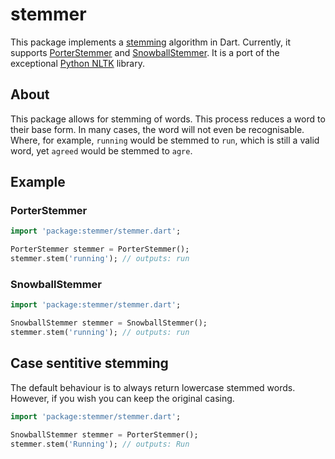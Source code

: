 # stemmer

This package implements a [stemming](https://en.wikipedia.org/wiki/Stemming) algorithm in Dart.
Currently, it supports [PorterStemmer](https://tartarus.org/martin/PorterStemmer/) and
[SnowballStemmer](https://snowballstem.org/). It is a port of the exceptional
[Python NLTK](https://github.com/nltk/nltk) library.

## About

This package allows for stemming of words. This process reduces a word to their base form. In many
cases, the word will not even be recognisable. Where, for example, `running` would be stemmed to
`run`, which is still a valid word, yet `agreed` would be stemmed to `agre`.

## Example

### PorterStemmer

```dart
import 'package:stemmer/stemmer.dart';

PorterStemmer stemmer = PorterStemmer();
stemmer.stem('running'); // outputs: run
```

### SnowballStemmer

```dart
import 'package:stemmer/stemmer.dart';

SnowballStemmer stemmer = SnowballStemmer();
stemmer.stem('running'); // outputs: run
```

## Case sentitive stemming
The default behaviour is to always return lowercase stemmed words. However, if you wish you can keep 
the original casing.

```dart
import 'package:stemmer/stemmer.dart';

SnowballStemmer stemmer = PorterStemmer();
stemmer.stem('Running'); // outputs: Run
```
